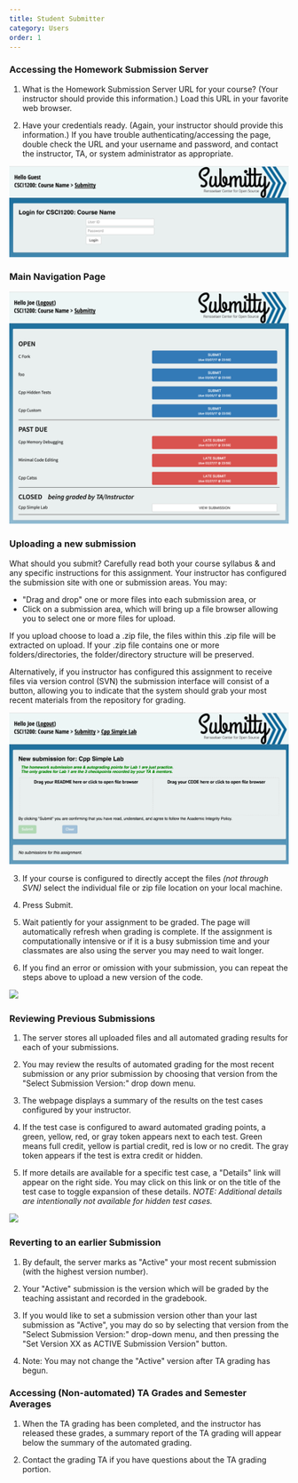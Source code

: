 ```yaml
---
title: Student Submitter
category: Users
order: 1
---
```



### Accessing the Homework Submission Server

1.  What is the Homework Submission Server URL for your course?  (Your
instructor should provide this information.)  Load this URL in your
favorite web browser.

2.  Have your credentials ready.  (Again, your instructor should
provide this information.)  If you have trouble
authenticating/accessing the page, double check the URL and your
username and password, and contact the instructor, TA, or system
administrator as appropriate.

![](/images/Login.png)



### Main Navigation Page

![](/images/Navigation.png)



### Uploading a new submission

What should you submit?  Carefully read both your course syllabus
& and any specific instructions for this assignment.  Your instructor
has configured the submission site with one or submission areas.  You
may:

  * "Drag and drop" one or more files into each submission area, or
  * Click on a submission area, which will bring up a file browser
    allowing you to select one or more files for upload.

If you upload choose to load a .zip file, the files within this .zip
file will be extracted on upload.  If your .zip file contains one or
more folders/directories, the folder/directory structure will be
preserved.


Alternatively, if you instructor has configured this assignment to
receive files via version control (SVN) the submission interface will
consist of a button, allowing you to indicate that the system should
grab your most recent materials from the repository for grading.


![](/images/Submission.png)



3.  If your course is configured to directly accept the files _(not through SVN)_ select the individual file or zip file location on your local machine.

4.  Press Submit.

5.  Wait patiently for your assignment to be graded.  The page will automatically refresh when grading is complete.  If the assignment is computationally intensive or if it is a busy submission time and your classmates are also using the server you may need to wait longer.

6.  If you find an error or omission with your submission, you can repeat the steps above to upload a new version of the code.  

![](http://submitty.org/images/student_ui_progression.png)


### Reviewing Previous Submissions

1.  The server stores all uploaded files and all automated grading results for each of your submissions.

2.  You may review the results of automated grading for the most recent submission or any prior submission by choosing that version from the "Select Submission Version:" drop down menu.

3.  The webpage displays a summary of the results on the test cases configured by your instructor.  

4.  If the test case is configured to award automated grading points, a green, yellow, red, or gray token appears next to each test.  Green means full credit, yellow is partial credit, red is low or no credit.  The gray token appears if the test is extra credit or hidden. 

5.  If more details are available for a specific test case, a "Details" link will appear on the right side.  You may click on this link or on the title of the test case to toggle expansion of these details.  _NOTE: Additional details are intentionally not available for hidden test cases._

![](http://submitty.org/images/student_ui_details.png)


### Reverting to an earlier Submission

1.  By default, the server marks as "Active" your most recent submission (with the highest version number).

2.  Your "Active" submission is the version which will be graded by the teaching assistant and recorded in the gradebook.

3.  If you would like to set a submission version other than your last submission as "Active", you may do so by selecting that version from the "Select Submission Version:" drop-down menu, and then pressing the "Set Version XX as ACTIVE Submission Version" button.   

4.  Note:  You may not change the "Active" version after TA grading has begun.


### Accessing (Non-automated) TA Grades and Semester Averages

1.  When the TA grading has been completed, and the instructor has released these grades, a summary report of the TA grading will appear below the summary of the automated grading.  

2.  Contact the grading TA if you have questions about the TA grading portion.

